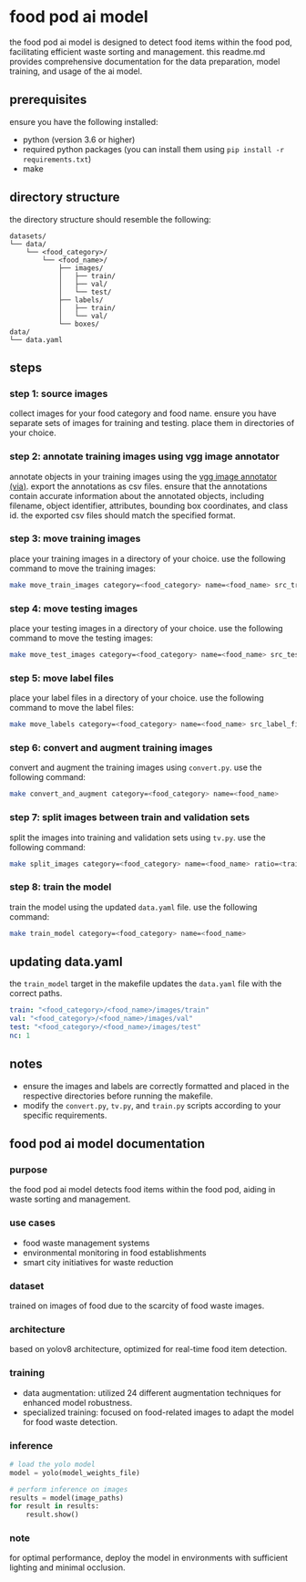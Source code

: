 # food pod ai model

the food pod ai model is designed to detect food items within the food pod, facilitating efficient waste sorting and management. this readme.md provides comprehensive documentation for the data preparation, model training, and usage of the ai model.

## prerequisites

ensure you have the following installed:
- python (version 3.6 or higher)
- required python packages (you can install them using `pip install -r requirements.txt`)
- make

## directory structure

the directory structure should resemble the following:

```
datasets/
└── data/
    └── <food_category>/
        └── <food_name>/
            ├── images/
            │   ├── train/
            │   ├── val/
            │   └── test/
            ├── labels/
            │   ├── train/
            │   └── val/
            └── boxes/
data/
└── data.yaml
```

## steps

### step 1: source images

collect images for your food category and food name. ensure you have separate sets of images for training and testing. place them in directories of your choice.

### step 2: annotate training images using vgg image annotator

annotate objects in your training images using the [vgg image annotator (via)](https://www.robots.ox.ac.uk/~vgg/software/via/). export the annotations as csv files. ensure that the annotations contain accurate information about the annotated objects, including filename, object identifier, attributes, bounding box coordinates, and class id. the exported csv files should match the specified format.

### step 3: move training images

place your training images in a directory of your choice. use the following command to move the training images:

```sh
make move_train_images category=<food_category> name=<food_name> src_train_images=<path/to/train/images>
```

### step 4: move testing images

place your testing images in a directory of your choice. use the following command to move the testing images:

```sh
make move_test_images category=<food_category> name=<food_name> src_test_images=<path/to/test/images>
```

### step 5: move label files

place your label files in a directory of your choice. use the following command to move the label files:

```sh
make move_labels category=<food_category> name=<food_name> src_label_files=<path/to/label/files>
```

### step 6: convert and augment training images

convert and augment the training images using `convert.py`. use the following command:

```sh
make convert_and_augment category=<food_category> name=<food_name>
```

### step 7: split images between train and validation sets

split the images into training and validation sets using `tv.py`. use the following command:

```sh
make split_images category=<food_category> name=<food_name> ratio=<train_ratio>
```

### step 8: train the model

train the model using the updated `data.yaml` file. use the following command:

```sh
make train_model category=<food_category> name=<food_name>
```

## updating data.yaml

the `train_model` target in the makefile updates the `data.yaml` file with the correct paths.

```yaml
train: "<food_category>/<food_name>/images/train"
val: "<food_category>/<food_name>/images/val"
test: "<food_category>/<food_name>/images/test"
nc: 1
```

## notes

- ensure the images and labels are correctly formatted and placed in the respective directories before running the makefile.
- modify the `convert.py`, `tv.py`, and `train.py` scripts according to your specific requirements.

## food pod ai model documentation

### purpose

the food pod ai model detects food items within the food pod, aiding in waste sorting and management.

### use cases

- food waste management systems
- environmental monitoring in food establishments
- smart city initiatives for waste reduction

### dataset

trained on images of food due to the scarcity of food waste images.

### architecture

based on yolov8 architecture, optimized for real-time food item detection.

### training

- data augmentation: utilized 24 different augmentation techniques for enhanced model robustness.
- specialized training: focused on food-related images to adapt the model for food waste detection.

### inference

```python
# load the yolo model
model = yolo(model_weights_file)

# perform inference on images
results = model(image_paths)
for result in results:
    result.show()
```

### note

for optimal performance, deploy the model in environments with sufficient lighting and minimal occlusion.
